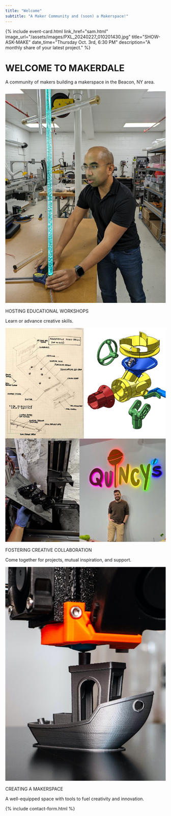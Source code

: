 ```yaml
---
title: "Welcome"
subtitle: "A Maker Community and (soon) a Makerspace!"
---
```


{%
  include event-card.html
  link_href="sam.html"
  image_url="/assets/images/PXL_20240227_010201430.jpg"
  title="SHOW-ASK-MAKE"
  date_time="Thursday Oct. 3rd, 6:30 PM"
  description="A monthly share of your latest project."
%}

<h1 class="display-1 my-5 text-center">WELCOME TO MAKERDALE</h1>

<p class="text-center fs-5 mb-5">A community of makers building a makerspace in the Beacon, NY area.</p>

<div class="info-cards">
  <div class="info-card">
    <img src="assets/images/PXL_20240521_004146034.MP.jpg">
    <p class="fs-5">HOSTING EDUCATIONAL WORKSHOPS</p>
    <p>Learn or advance creative skills.</p>
  </div>
  <div class="info-card">
    <img src="assets/images/collaborative_projects.jpg">
    <p class="fs-5">FOSTERING CREATIVE COLLABORATION</p>
    <p>Come together for projects, mutual inspiration, and support.</p>
  </div>
  <div class="info-card">
    <img src="assets/images/3d-printer.jpg">
    <p class="fs-5">CREATING A MAKERSPACE</p>
    <p>A well-equipped space with tools to fuel creativity and innovation.</p>
  </div>
</div>

{% include contact-form.html %}
